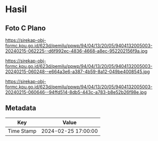 # Hasil

## Foto C Plano

https://sirekap-obj-formc.kpu.go.id/623d/pemilu/ppwp/94/04/13/20/05/9404132005003-20240215-062225--d6f992ec-4836-4668-a8ec-952202156f9a.jpg

https://sirekap-obj-formc.kpu.go.id/623d/pemilu/ppwp/94/04/13/20/05/9404132005003-20240215-060248--e664a3e6-a387-4b59-8a12-049be4008545.jpg

https://sirekap-obj-formc.kpu.go.id/623d/pemilu/ppwp/94/04/13/20/05/9404132005003-20240215-060646--94ffd514-8db5-443c-a783-b8e52b26f98e.jpg


## Metadata

| Key        | Value               |
| ---------- | ------------------- |
| Time Stamp | 2024-02-25 17:00:00 |



